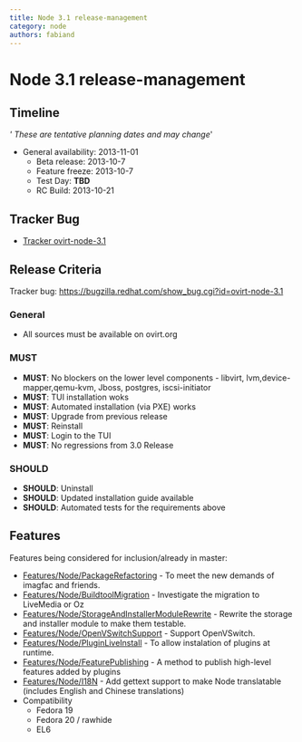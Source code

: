 ```yaml
---
title: Node 3.1 release-management
category: node
authors: fabiand
---
```


# Node 3.1 release-management

## Timeline

*' These are tentative planning dates and may change*'

*   General availability: 2013-11-01
    -   Beta release: 2013-10-7
    -   Feature freeze: 2013-10-7
    -   Test Day: **TBD**
    -   RC Build: 2013-10-21

## Tracker Bug

*   [Tracker ovirt-node-3.1](https://bugzilla.redhat.com/show_bug.cgi?id=ovirt-node-3.1)

## Release Criteria

Tracker bug: <https://bugzilla.redhat.com/show_bug.cgi?id=ovirt-node-3.1>

### General

*   All sources must be available on ovirt.org

### MUST

*   **MUST**: No blockers on the lower level components - libvirt, lvm,device-mapper,qemu-kvm, Jboss, postgres, iscsi-initiator
*   **MUST**: TUI installation woks
*   **MUST**: Automated installation (via PXE) works
*   **MUST**: Upgrade from previous release
*   **MUST**: Reinstall
*   **MUST**: Login to the TUI
*   **MUST**: No regressions from 3.0 Release

### SHOULD

*   **SHOULD**: Uninstall
*   **SHOULD**: Updated installation guide available
*   **SHOULD**: Automated tests for the requirements above

## Features

Features being considered for inclusion/already in master:

*   [Features/Node/PackageRefactoring](/develop/release-management/features/node/packagerefactoring/) - To meet the new demands of imagfac and friends.
*   [Features/Node/BuildtoolMigration](/develop/release-management/features/node/buildtoolmigration/) - Investigate the migration to LiveMedia or Oz
*   [Features/Node/StorageAndInstallerModuleRewrite](/develop/release-management/features/node/storageandinstallermodulerewrite/) - Rewrite the storage and installer module to make them testable.
*   [Features/Node/OpenVSwitchSupport](/develop/release-management/features/node/openvswitchsupport/) - Support OpenVSwitch.
*   [Features/Node/PluginLiveInstall](/develop/release-management/features/node/pluginliveinstall/) - To allow instalation of plugins at runtime.
*   [Features/Node/FeaturePublishing](/develop/release-management/features/node/featurepublishing/) - A method to publish high-level features added by plugins
*   [Features/Node/I18N](/develop/release-management/features/ux/i18n/) - Add gettext support to make Node translatable (includes English and Chinese translations)
*   Compatibility
    -   Fedora 19
    -   Fedora 20 / rawhide
    -   EL6

